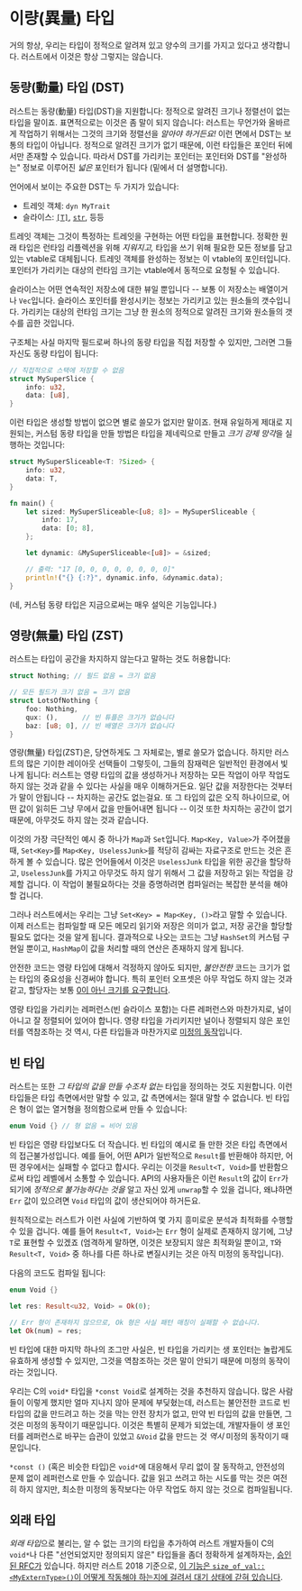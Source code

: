 # 이량(異量) 타입

거의 항상, 우리는 타입이 정적으로 알려져 있고 양수의 크기를 가지고 있다고 생각합니다. 러스트에서 이것은 항상 그렇지는 않습니다.

## 동량(動量) 타입 (DST)

러스트는 동량(動量) 타입(DST)을 지원합니다: 정적으로 알려진 크기나 정렬선이 없는 타입을 말이죠. 표면적으로는 이것은 좀 말이 되지 않습니다: 러스트는 무언가와 올바르게 작업하기 위해서는 그것의 크기와 정렬선을 *알아야 하거든요!*
이런 면에서 DST는 보통의 타입이 아닙니다. 정적으로 알려진 크기가 없기 때문에, 이런 타입들은 포인터 뒤에서만 존재할 수 있습니다.
따라서 DST를 가리키는 포인터는 포인터와 DST를 "완성하는" 정보로 이루어진 *넓은* 포인터가 됩니다 (밑에서 더 설명합니다).

언어에서 보이는 주요한 DST는 두 가지가 있습니다:

* 트레잇 객체: `dyn MyTrait`
* 슬라이스: [`[T]`][slice], [`str`], 등등

트레잇 객체는 그것이 특정하는 트레잇을 구현하는 어떤 타입을 표현합니다. 정확한 원래 타입은 런타임 리플렉션을 위해 *지워지고,* 타입을 쓰기 위해 필요한 모든 정보를 담고 있는 vtable로 대체됩니다. 트레잇 객체를 완성하는 정보는 이 vtable의 포인터입니다. 포인터가 가리키는 대상의 런타임 크기는 vtable에서 동적으로 요청될 수 있습니다.

슬라이스는 어떤 연속적인 저장소에 대한 뷰일 뿐입니다 -- 보통 이 저장소는 배열이거나 `Vec`입니다. 슬라이스 포인터를 완성시키는 정보는 가리키고 있는 원소들의 갯수입니다.
가리키는 대상의 런타임 크기는 그냥 한 원소의 정적으로 알려진 크기와 원소들의 갯수를 곱한 것입니다.

구조체는 사실 마지막 필드로써 하나의 동량 타입을 직접 저장할 수 있지만, 그러면 그들 자신도 동량 타입이 됩니다:

```rust
// 직접적으로 스택에 저장할 수 없음
struct MySuperSlice {
    info: u32,
    data: [u8],
}
```

이런 타입은 생성할 방법이 없으면 별로 쓸모가 없지만 말이죠. 현재 유일하게 제대로 지원되는, 커스텀 동량 타입을 만들 방법은 타입을 제네릭으로 만들고 *크기 강제 망각*을 실행하는 것입니다:

```rust
struct MySuperSliceable<T: ?Sized> {
    info: u32,
    data: T,
}

fn main() {
    let sized: MySuperSliceable<[u8; 8]> = MySuperSliceable {
        info: 17,
        data: [0; 8],
    };

    let dynamic: &MySuperSliceable<[u8]> = &sized;

    // 출력: "17 [0, 0, 0, 0, 0, 0, 0, 0]"
    println!("{} {:?}", dynamic.info, &dynamic.data);
}
```

(네, 커스텀 동량 타입은 지금으로써는 매우 설익은 기능입니다.)

## 영량(無量) 타입 (ZST)

러스트는 타입이 공간을 차지하지 않는다고 말하는 것도 허용합니다:

```rust
struct Nothing; // 필드 없음 = 크기 없음

// 모든 필드가 크기 없음 = 크기 없음
struct LotsOfNothing {
    foo: Nothing,
    qux: (),      // 빈 튜플은 크기가 없습니다
    baz: [u8; 0], // 빈 배열은 크기가 없습니다
}
```

영량(無量) 타입(ZST)은, 당연하게도 그 자체로는, 별로 쓸모가 없습니다. 하지만 러스트의 많은 기이한 레이아웃 선택들이 그렇듯이, 그들의 잠재력은 일반적인 환경에서 빛나게 됩니다:
러스트는 영량 타입의 값을 생성하거나 저장하는 모든 작업이 아무 작업도 하지 않는 것과 같을 수 있다는 사실을 매우 이해하거든요. 일단 값을 저장한다는 것부터가 말이 안됩니다 -- 차지하는 공간도 없는걸요.
또 그 타입의 값은 오직 하나이므로, 어떤 값이 읽히든 그냥 무에서 값을 만들어내면 됩니다 -- 이것 또한 차지하는 공간이 없기 때문에, 아무것도 하지 않는 것과 같습니다.

이것의 가장 극단적인 예시 중 하나가 `Map`과 `Set`입니다. `Map<Key, Value>`가 주어졌을 때, `Set<Key>`를 `Map<Key, UselessJunk>`를 적당히 감싸는 자료구조로 만드는 것은 흔하게 볼 수 있습니다.
많은 언어들에서 이것은 `UselessJunk` 타입을 위한 공간을 할당하고, `UselessJunk`를 가지고 아무것도 하지 않기 위해서 그 값을 저장하고 읽는 작업을 강제할 겁니다.
이 작업이 불필요하다는 것을 증명하려면 컴파일러는 복잡한 분석을 해야 할 겁니다.

그러나 러스트에서는 우리는 그냥 `Set<Key> = Map<Key, ()>`라고 말할 수 있습니다. 이제 러스트는 컴파일할 때 모든 메모리 읽기와 저장은 의미가 없고, 저장 공간을 할당할 필요도 없다는 것을 알게 됩니다.
결과적으로 나오는 코드는 그냥 `HashSet`의 커스텀 구현일 뿐이고, `HashMap`이 값을 처리할 때의 연산은 존재하지 않게 됩니다.

안전한 코드는 영량 타입에 대해서 걱정하지 않아도 되지만, *불안전한* 코드는 크기가 없는 타입의 중요성을 신경써야 합니다. 특히 포인터 오프셋은 아무 작업도 하지 않는 것과 같고, 할당자는 보통 [0이 아닌 크기를 요구합니다][alloc].

영량 타입을 가리키는 레퍼런스(빈 슬라이스 포함)는 다른 레퍼런스와 마찬가지로, 널이 아니고 잘 정렬되어 있어야 합니다. 영량 타입을 가리키지만 널이나 정렬되지 않은 포인터를 역참조하는 것 역시, 다른 타입들과 마찬가지로 [미정의 동작][ub]입니다.

[alloc]: https://doc.rust-lang.org/std/alloc/trait.GlobalAlloc.html#tymethod.alloc
[ub]: what-unsafe-does.html

## 빈 타입

러스트는 또한 *그 타입의 값을 만들 수조차 없는* 타입을 정의하는 것도 지원합니다. 이런 타입들은 타입 측면에서만 말할 수 있고, 값 측면에서는 절대 말할 수 없습니다.
빈 타입은 형이 없는 열거형을 정의함으로써 만들 수 있습니다:

```rust
enum Void {} // 형 없음 = 비어 있음
```
빈 타입은 영량 타입보다도 더 작습니다. 빈 타입의 예시로 들 만한 것은 타입 측면에서의 접근불가성입니다. 예를 들어, 어떤 API가 일반적으로 `Result`를 반환해야 하지만, 어떤 경우에서는 실패할 수 없다고 합시다.
우리는 이것을 `Result<T, Void>`를 반환함으로써 타입 레벨에서 소통할 수 있습니다.
API의 사용자들은 이런 `Result`의 값이 `Err`가 되기에 *정적으로 불가능하다는 것을* 알고 자신 있게 `unwrap`할 수 있을 겁니다, 왜냐하면 `Err` 값이 있으려면 `Void` 타입의 값이 생산되어야 하거든요.

원칙적으로는 러스트가 이런 사실에 기반하여 몇 가지 흥미로운 분석과 최적화를 수행할 수 있을 겁니다. 예를 들어 `Result<T, Void>`는 `Err` 형이 실제로 존재하지 않기에, 그냥 `T`로 표현할 수 있겠죠
(엄격하게 말하면, 이것은 보장되지 않은 최적화일 뿐이고, `T`와 `Result<T, Void>` 중 하나를 다른 하나로 변질시키는 것은 아직 미정의 동작입니다).

다음의 코드도 컴파일 됩니다:

```rust
enum Void {}

let res: Result<u32, Void> = Ok(0);

// Err 형이 존재하지 않으므로, Ok 형은 사실 패턴 매칭이 실패할 수 없습니다.
let Ok(num) = res;
```

빈 타입에 대한 마지막 하나의 조그만 사실은, 빈 타입을 가리키는 생 포인터는 놀랍게도 유효하게 생성할 수 있지만, 그것을 역참조하는 것은 말이 안되기 때문에 미정의 동작이라는 것입니다.

우리는 C의 `void*` 타입을 `*const Void`로 설계하는 것을 추천하지 않습니다. 많은 사람들이 이렇게 했지만 얼마 지나지 않아 문제에 부딪혔는데, 러스트는 불안전한 코드로 빈 타입의 값을 만드려고 하는 것을 막는 안전 장치가 없고,
만약 빈 타입의 값을 만들면, 그것은 미정의 동작이기 때문입니다. 이것은 특별히 문제가 되었는데, 개발자들이 생 포인터를 레퍼런스로 바꾸는 습관이 있었고 `&Void` 값을 만드는 것 *역시* 미정의 동작이기 때문입니다.

`*const ()` (혹은 비슷한 타입)은 `void*`에 대응해서 무리 없이 잘 동작하고, 안전성의 문제 없이 레퍼런스로 만들 수 있습니다.
값을 읽고 쓰려고 하는 시도를 막는 것은 여전히 하지 않지만, 최소한 미정의 동작보다는 아무 작업도 하지 않는 것으로 컴파일됩니다.

## 외래 타입

*외래 타입*으로 불리는, 알 수 없는 크기의 타입을 추가하여 러스트 개발자들이 C의 `void*`나 다른 "선언되었지만 정의되지 않은" 타입들을 좀더 정확하게 설계하자는, [승인된 RFC가][extern-types] 있습니다.
하지만 러스트 2018 기준으로, [이 기능은 `size_of_val::<MyExternType>()`이 어떻게 작동해야 하는지에 걸려서 대기 상태에 갇혀 있습니다][extern-types-issue].

[extern-types]: https://github.com/rust-lang/rfcs/blob/master/text/1861-extern-types.md
[extern-types-issue]: https://github.com/rust-lang/rust/issues/43467
[`str`]: https://doc.rust-lang.org/std/primitive.str.html
[slice]: https://doc.rust-lang.org/std/primitive.slice.html
